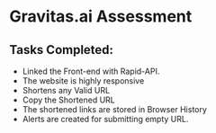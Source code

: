 # Gravitas.ai Assessment


## Tasks Completed:
* Linked the Front-end with Rapid-API.
* The website is highly responsive
* Shortens any Valid URL 
* Copy the Shortened URL
* The shortened links are stored in Browser History
* Alerts are created for submitting empty URL.

